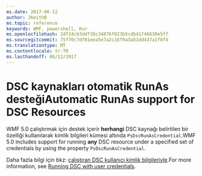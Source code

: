 ```yaml
---
ms.date: 2017-06-12
author: JKeithB
ms.topic: reference
keywords: WMF, powershell, Kur
ms.openlocfilehash: 2df24cb3ddf38c34876f023b5cdb41f46638e5ff
ms.sourcegitcommit: 75f70c7df01eea5e7a2c16f9a3ab1dd437a1f8fd
ms.translationtype: MT
ms.contentlocale: tr-TR
ms.lasthandoff: 06/12/2017
---
```

# <a name="automatic-runas-support-for-dsc-resources"></a><span data-ttu-id="e83a7-102">DSC kaynakları otomatik RunAs desteği</span><span class="sxs-lookup"><span data-stu-id="e83a7-102">Automatic RunAs support for DSC Resources</span></span>

<span data-ttu-id="e83a7-103">WMF 5.0 çalıştırmak için destek içerir **herhangi** DSC kaynağı belirtilen bir özelliği kullanılarak kimlik bilgileri kümesi altında `PsDscRunAsCredential`.</span><span class="sxs-lookup"><span data-stu-id="e83a7-103">WMF 5.0 includes support for running **any** DSC resource under a specified set of credentials by using the property `PsDscRunAsCredential`.</span></span> 

<span data-ttu-id="e83a7-104">Daha fazla bilgi için bkz: [çalıştıran DSC kullanıcı kimlik bilgileriyle](https://msdn.microsoft.com/powershell/dsc/runasuser).</span><span class="sxs-lookup"><span data-stu-id="e83a7-104">For more information, see [Running DSC with user credentials](https://msdn.microsoft.com/powershell/dsc/runasuser).</span></span>

